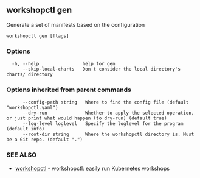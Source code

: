 ## workshopctl gen

Generate a set of manifests based on the configuration

```
workshopctl gen [flags]
```

### Options

```
  -h, --help                help for gen
      --skip-local-charts   Don't consider the local directory's charts/ directory
```

### Options inherited from parent commands

```
      --config-path string   Where to find the config file (default "workshopctl.yaml")
      --dry-run              Whether to apply the selected operation, or just print what would happen (to dry-run) (default true)
      --log-level loglevel   Specify the loglevel for the program (default info)
      --root-dir string      Where the workshopctl directory is. Must be a Git repo. (default ".")
```

### SEE ALSO

* [workshopctl](workshopctl.md)	 - workshopctl: easily run Kubernetes workshops

